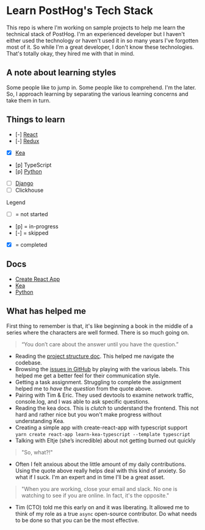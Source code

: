 # Learn PostHog's Tech Stack

This repo is where I'm working on sample projects to help me learn the technical stack of PostHog. I'm an experienced developer but I haven't either used the technology or haven't used it in so many years I've forgotten most of it. So while I'm a great developer, I don't know these technologies. That's totally okay, they hired me with that in mind.

## A note about learning styles

Some people like to jump in. Some people like to comprehend. I'm the later. So, I approach learning by separating the various learning concerns and take them in turn.

## Things to learn

- [-] [React](https://reactjs.org/docs/hello-world.html)
- [-] [Redux](https://redux.js.org/introduction/core-concepts)
- [x] [Kea](https://kea.js.org/docs/introduction/what-is-kea)
- [p] TypeScript
- [p] [Python](https://learnxinyminutes.com/docs/python/)
- [ ] [Django](https://www.feldroy.com/products/two-scoops-of-django-3-x)
- [ ] Clickhouse

Legend

- [ ] = not started
- [p] = in-progress
- [-] = skipped
- [x] = completed

## Docs

- [Create React App](docs/create_react_app.md)
- [Kea](docs/kea.md)
- [Python](docs/python.md)

## What has helped me

First thing to remember is that, it's like beginning a book in the middle of a series where the 
characters are well formed. There is so much going on.

> “You don’t care about the answer until you have the question.”

- Reading the [project structure doc](https://posthog.com/docs/project-structure). This helped me navigate the codebase.
- Browsing the [issues in GitHub](https://github.com/PostHog/posthog/issues) by playing with the various labels. This helped me get a better feel for their communication style.
- Getting a task assignment. Struggling to complete the assignment helped me to *have the question* from the quote above.
- Pairing with Tim & Eric. They used devtools to examine network traffic, console.log, and I was able to ask specific questions.
- Reading the kea docs. This is *clutch* to understand the frontend. This not hard and rather nice but you won't make progress without understanding Kea.
- Creating a simple app with create-react-app with typescript support `yarn create react-app learn-kea-typescript --template typescript`
- Talking with Eltje (she’s incredible) about not getting burned out quickly

> "So, what?!"

- Often I felt anxious about the little amount of my daily contributions. Using the quote above really helps deal with this kind of anxiety. So what if I suck. I'm an expert and in time I'll be a great asset.

> "When you are working, close your email and slack. No one is watching to see if you are online. In fact, it's the opposite."

- Tim (CTO) told me this early on and it was liberating. It allowed me to think of my role as a true `async` open-source contributor. Do what needs to be done so that you can be the most effective.